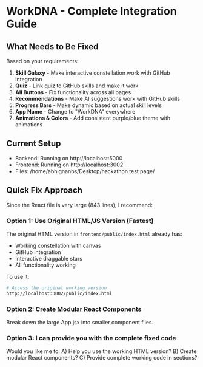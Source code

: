 # WorkDNA - Complete Integration Guide

## What Needs to Be Fixed

Based on your requirements:

1. **Skill Galaxy** - Make interactive constellation work with GitHub integration
2. **Quiz** - Link quiz to GitHub skills and make it work  
3. **All Buttons** - Fix functionality across all pages
4. **Recommendations** - Make AI suggestions work with GitHub skills
5. **Progress Bars** - Make dynamic based on actual skill levels
6. **App Name** - Change to "WorkDNA" everywhere
7. **Animations & Colors** - Add consistent purple/blue theme with animations

## Current Setup

- Backend: Running on http://localhost:5000 
- Frontend: Running on http://localhost:3002
- Files: /home/abhignanbs/Desktop/hackathon test page/

## Quick Fix Approach

Since the React file is very large (843 lines), I recommend:

### Option 1: Use Original HTML/JS Version (Fastest)
The original HTML version in `frontend/public/index.html` already has:
- Working constellation with canvas
- GitHub integration
- Interactive draggable stars
- All functionality working

To use it:
```bash
# Access the original working version
http://localhost:3002/public/index.html
```

### Option 2: Create Modular React Components
Break down the large App.jsx into smaller component files.

### Option 3: I can provide you with the complete fixed code

Would you like me to:
A) Help you use the working HTML version?
B) Create modular React components?
C) Provide complete working code in sections?

